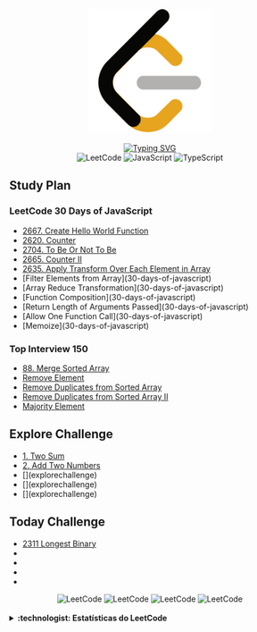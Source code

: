 <div align="center">
<img src="assets\leetcode.png" alt="LeetCode JS 30" width="220px">
</div>
</br>

<!-- https://github.com/denvercoder1/readme-typing-svg -->
<div align="center">
<a href="https://git.io/typing-svg"><img src="https://readme-typing-svg.demolab.com?font=Fira+Code&pause=1000&color=31B6D6&center=true&vCenter=true&random=true&width=435&lines=%F0%9F%91%A9%E2%80%8D%F0%9F%92%BB+LeetCode+Daily+Coding+%F0%9F%A7%91%E2%80%8D%F0%9F%92%BB" alt="Typing SVG" /></a>
</div>

<div align="center">
<img src="https://img.shields.io/badge/LeetCode-FFA116.svg?style=for-the-badge&logo=LeetCode&logoColor=white" alt="LeetCode">
<img src="https://img.shields.io/badge/JavaScript-F7DF1E.svg?style=for-the-badge&logo=JavaScript&logoColor=black" alt="JavaScript">
<img src="https://img.shields.io/badge/TypeScript-3178C6.svg?style=for-the-badge&logo=TypeScript&logoColor=white" alt="TypeScript">
</div>


## Study Plan
### LeetCode 30 Days of JavaScript
- [2667. Create Hello World Function](30-days-of-javascript\2667-Create-Hello-World.md)
- [2620. Counter](30-days-of-javascript\2620-Counter.md)
- [2704. To Be Or Not To Be](30-days-of-javascript\2704-To-Be-Or-Not-To-Be.md)
- [2665. Counter II](30-days-of-javascript\2665-counter-ii.md)
- [2635. Apply Transform Over Each Element in Array](30-days-of-javascript\2635-apply-transform-over-each-element-in-array.md)
- [Filter Elements from Array](30-days-of-javascript\)
- [Array Reduce Transformation](30-days-of-javascript\)
- [Function Composition](30-days-of-javascript\)
- [Return Length of Arguments Passed](30-days-of-javascript\)
- [Allow One Function Call](30-days-of-javascript\)
- [Memoize](30-days-of-javascript\)

### Top Interview 150
- [88. Merge Sorted Array](top-interview-150\88-merge-sorted-array.md)
- [Remove Element]()
- [Remove Duplicates from Sorted Array]()
- [Remove Duplicates from Sorted Array II]()
- [Majority Element]()

## Explore Challenge
- [1. Two Sum](explorechallenge\1-two-sum.md)
- [2. Add Two Numbers](explorechallenge\2-add-two-numbers.md)
- [](explorechallenge\)
- [](explorechallenge\)
- [](explorechallenge\)

## Today Challenge
- [2311 Longest Binary](todayschallenge\2311-longest-binary.md)
- []()
- []()
- []()
- []()

<div align="center">
<!-- LEETCODE https://github.com/hellojennpark/leetcode-stats-box?tab=readme-ov-file --->
<img src="https://leetcode-solved-problems.vercel.app/api?username=mayannait&name=mayannait&bolder=false&title=false" alt="LeetCode">

<img src="https://leetcode-solved-problems.vercel.app/api?username=mayannait&name=Mayanna&type=calendar&bolder=false&title=false" alt="LeetCode">

<!-- LEETCODE https://github.com/iyehah/leetcode-status -->
<img src="https://leetcode-status.vercel.app/api/graph/mayannait?theme=transparent&bars_width=80" alt="LeetCode"/>

<img src="https://leetcode-status.vercel.app/api/pie/mayannait?theme=transparent&showLabels=false" alt="LeetCode"/>
</div>

</br>
<!-- LEETCODE -->
<details close>
<summary> <b> :technologist: Estatísticas do LeetCode </b> </summary>
</br>
<div align="center">
<!-- LEETCODE https://github.com/songquanpeng/stats-cards --->
<img src="https://stats.justsong.cn/api/leetcode?username=mayannait&cn=true&theme=onedark" alt="LeetCode">
</br>
<!-- LEETCODE https://github.com/JacobLinCool/LeetCode-Stats-Card --->
<img src="https://leetcard.jacoblin.cool/mayannait?ext=activity" alt="LeetCode">
</br>

<!-- LEETCODE https://github.com/KevzPeter/Leetcode-Badge-Showcase -->
<!-- <img src="https://leetcode-badge-showcase.vercel.app/api?username=mayannait&theme=dracula&border=border&animated=true" alt="LeetCode"> -->

<!-- https://leetcode-stats.vercel.app -->
<img src="https://leetcode-stats.vercel.app/api?username=mayannait&theme=Dark" alt="leetcode">
</div>
</details>

